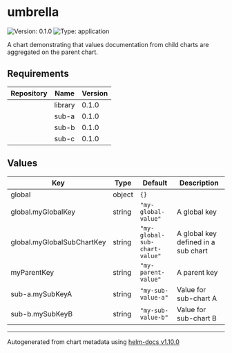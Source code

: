 # umbrella

![Version: 0.1.0](https://img.shields.io/badge/Version-0.1.0-informational?style=flat-square) ![Type: application](https://img.shields.io/badge/Type-application-informational?style=flat-square)

A chart demonstrating that values documentation from child charts are aggregated on the parent chart.

## Requirements

| Repository | Name | Version |
|------------|------|---------|
|  | library | 0.1.0 |
|  | sub-a | 0.1.0 |
|  | sub-b | 0.1.0 |
|  | sub-c | 0.1.0 |

## Values

| Key | Type | Default | Description |
|-----|------|---------|-------------|
| global | object | `{}` |  |
| global.myGlobalKey | string | `"my-global-value"` | A global key |
| global.myGlobalSubChartKey | string | `"my-global-sub-chart-value"` | A global key defined in a sub chart |
| myParentKey | string | `"my-parent-value"` | A parent key |
| sub-a.mySubKeyA | string | `"my-sub-value-a"` | Value for sub-chart A |
| sub-b.mySubKeyB | string | `"my-sub-value-b"` | Value for sub-chart B |

----------------------------------------------
Autogenerated from chart metadata using [helm-docs v1.10.0](https://github.com/norwoodj/helm-docs/releases/v1.10.0)
